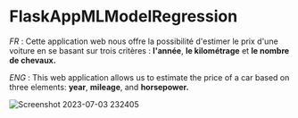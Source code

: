 # FlaskAppMLModelRegression
*FR* : Cette application web nous offre la possibilité d'estimer le prix d'une voiture en se basant sur trois critères : **l'année**, **le kilométrage** et **le nombre de chevaux.**

*ENG* : This web application allows us to estimate the price of a car based on three elements: **year**, **mileage**, and **horsepower.** 

![Screenshot 2023-07-03 232405](https://github.com/MohamedTR01/FlaskAppMLModelRegression/assets/119167993/c0e5f0a8-72ea-4937-8b41-076ef8292cdb)
